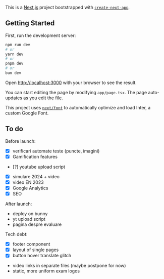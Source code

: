 This is a [Next.js](https://nextjs.org/) project bootstrapped with [`create-next-app`](https://github.com/vercel/next.js/tree/canary/packages/create-next-app).

## Getting Started

First, run the development server:

```bash
npm run dev
# or
yarn dev
# or
pnpm dev
# or
bun dev
```

Open [http://localhost:3000](http://localhost:3000) with your browser to see the result.

You can start editing the page by modifying `app/page.tsx`. The page auto-updates as you edit the file.

This project uses [`next/font`](https://nextjs.org/docs/basic-features/font-optimization) to automatically optimize and load Inter, a custom Google Font.

## To do

Before launch:

- [x] verificari automate teste (puncte, imagini)
- [x] Gamification features
- [?] youtube upload script
- [x] simulare 2024 + video
- [x] video EN 2023
- [x] Google Analytics
- [x] SEO

After launch:

- deploy on bunny
- yt upload script
- pagina despre evaluare

Tech debt:

- [x] footer component
- [x] layout of single pages
- [x] button hover translate glitch
- video links in separate files (maybe postpone for now)
- static, more uniform exam logos
